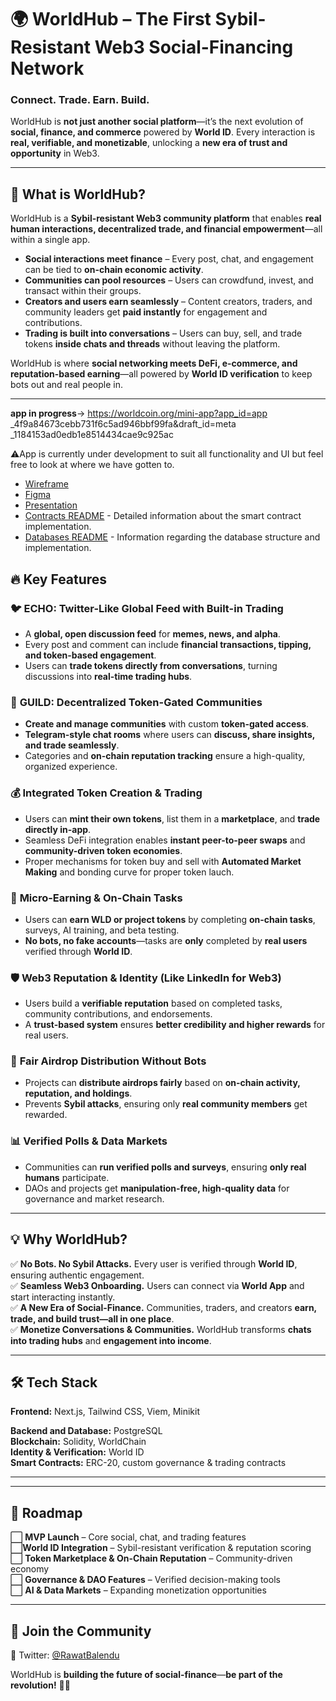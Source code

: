 # 🌍 WorldHub – The First Sybil-Resistant Web3 Social-Financing Network

### **Connect. Trade. Earn. Build.**

WorldHub is **not just another social platform**—it’s the next evolution of **social, finance, and commerce** powered by **World ID**. Every interaction is **real, verifiable, and monetizable**, unlocking a **new era of trust and opportunity** in Web3.

---

## 🚀 **What is WorldHub?**

WorldHub is a **Sybil-resistant Web3 community platform** that enables **real human interactions, decentralized trade, and financial empowerment**—all within a single app.

- **Social interactions meet finance** – Every post, chat, and engagement can be tied to **on-chain economic activity**.
- **Communities can pool resources** – Users can crowdfund, invest, and transact within their groups.
- **Creators and users earn seamlessly** – Content creators, traders, and community leaders get **paid instantly** for engagement and contributions.
- **Trading is built into conversations** – Users can buy, sell, and trade tokens **inside chats and threads** without leaving the platform.

WorldHub is where **social networking meets DeFi, e-commerce, and reputation-based earning**—all powered by **World ID verification** to keep bots out and real people in.

---

**app in progress**-> https://worldcoin.org/mini-app?app_id=app
\_4f9a84673cebb731f6c5ad946bbf99fa&draft_id=meta
\_1184153ad0edb1e8514434cae9c925ac

⚠️App is currently under development to suit all functionality and UI but feel free to look at where we have gotten to.

- [Wireframe](https://whimsical.com/worldhub-EqSeXf1dGZpgWFU2sqS82H)
- [Figma](https://www.figma.com/design/xlcL7D7D0O7ITutlpzYvMv/WorldHub?node-id=13-60&t=Fto5iR11EpMFLbVr-0)
- [Presentation](https://www.canva.com/design/DAGeg7qkitE/WH4IBCHRqJ7S_iGE4baxFw/view?utm_content=DAGeg7qkitE&utm_campaign=designshare&utm_medium=link2&utm_source=uniquelinks&utlId=h1945a97363)
- [Contracts README](./contracts/README.md) - Detailed information about the smart contract implementation.
- [Databases README](./database/README.md) - Information regarding the database structure and implementation.

## 🔥 **Key Features**

### 🐦 **ECHO: Twitter-Like Global Feed with Built-in Trading**

- A **global, open discussion feed** for **memes, news, and alpha**.
- Every post and comment can include **financial transactions, tipping, and token-based engagement**.
- Users can **trade tokens directly from conversations**, turning discussions into **real-time trading hubs**.

### 💬 **GUILD: Decentralized Token-Gated Communities**

- **Create and manage communities** with custom **token-gated access**.
- **Telegram-style chat rooms** where users can **discuss, share insights, and trade seamlessly**.
- Categories and **on-chain reputation tracking** ensure a high-quality, organized experience.

### 💰 **Integrated Token Creation & Trading**

- Users can **mint their own tokens**, list them in a **marketplace**, and **trade directly in-app**.
- Seamless DeFi integration enables **instant peer-to-peer swaps** and **community-driven token economies**.
- Proper mechanisms for token buy and sell with **Automated Market Making** and bonding curve for proper token lauch.

### 🎯 **Micro-Earning & On-Chain Tasks**

- Users can **earn WLD or project tokens** by completing **on-chain tasks**, surveys, AI training, and beta testing.
- **No bots, no fake accounts**—tasks are **only** completed by **real users** verified through **World ID**.

### 🛡 **Web3 Reputation & Identity (Like LinkedIn for Web3)**

- Users build a **verifiable reputation** based on completed tasks, community contributions, and endorsements.
- A **trust-based system** ensures **better credibility and higher rewards** for real users.

### 🎁 **Fair Airdrop Distribution Without Bots**

- Projects can **distribute airdrops fairly** based on **on-chain activity, reputation, and holdings**.
- Prevents **Sybil attacks**, ensuring only **real community members** get rewarded.

### 📊 **Verified Polls & Data Markets**

- Communities can **run verified polls and surveys**, ensuring **only real humans** participate.
- DAOs and projects get **manipulation-free, high-quality data** for governance and market research.

---

## 💡 **Why WorldHub?**

✅ **No Bots. No Sybil Attacks.** Every user is verified through **World ID**, ensuring authentic engagement.  
✅ **Seamless Web3 Onboarding.** Users can connect via **World App** and start interacting instantly.  
✅ **A New Era of Social-Finance.** Communities, traders, and creators **earn, trade, and build trust—all in one place**.  
✅ **Monetize Conversations & Communities.** WorldHub transforms **chats into trading hubs** and **engagement into income**.

---

## 🛠 **Tech Stack**

**Frontend:** Next.js, Tailwind CSS, Viem, Minikit

**Backend and Database:** PostgreSQL  
**Blockchain:** Solidity, WorldChain  
**Identity & Verification:** World ID  
**Smart Contracts:** ERC-20, custom governance & trading contracts

---

---

## 📅 **Roadmap**

⬜ **MVP Launch** – Core social, chat, and trading features  
⬜**World ID Integration** – Sybil-resistant verification & reputation scoring  
⬜ **Token Marketplace & On-Chain Reputation** – Community-driven economy  
⬜ **Governance & DAO Features** – Verified decision-making tools  
⬜ **AI & Data Markets** – Expanding monetization opportunities

---

## 🤝 **Join the Community**

🔹 Twitter: [@RawatBalendu](https://twitter.com/rawatBalendu)

WorldHub is **building the future of social-finance**—**be part of the revolution!** 🚀💡
